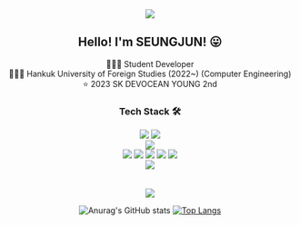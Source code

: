 <div align = center>
  <img src="https://capsule-render.vercel.app/api?type=waving&color=gradient&height=300&section=header&text=SEUNGJUN&fontSize=90&descAlign=50&animation=fadeIn"/>
</div>

<div align = center>
  <h2> Hello! I'm SEUNGJUN! 😛 </h2>
</div>

<div align = center>
  🧑🏻‍💻 Student Developer<br>
  👨🏻‍🎓 Hankuk University of Foreign Studies (2022~) (Computer Engineering)<br>
  ⭐️ 2023 SK DEVOCEAN YOUNG 2nd
</div>



<div align = center>
  <h3> Tech Stack 🛠 </h3>
  <img src="https://img.shields.io/badge/C++-00599C?style=flat-square&logo=C%2B%2B&logoColor=white"/></a>
  <img src="https://img.shields.io/badge/Python-3776AB?style=flat-square&logo=Python&logoColor=white"/><br>
  <img src="https://img.shields.io/badge/Flutter-02569B?style=flat-square&logo=Flutter&logoColor=white"/><br>
  <img src="https://img.shields.io/badge/HTML5-E34F26?style=flat-square&logo=HTML5&logoColor=white"/>
  <img src="https://img.shields.io/badge/CSS3-1572B6?style=flat-square&logo=CSS3&logoColor=white"/>
  <img src="https://img.shields.io/badge/JavaScript-F7DF1E?style=flat-square&logo=JavaScript&logoColor=black"/> 
  <img src="https://img.shields.io/badge/React-61DAFB?style=flat-square&logo=React&logoColor=white"/>
  <img src="https://img.shields.io/badge/TailwindCSS-61DAFB?style=flat-square&logo=Tailwind CSS&logoColor=white"/><br>
  <img src="https://img.shields.io/badge/Firebase-FFCA28?style=flat-square&logo=Firebase&logoColor=black"/>
</div><br><br>

<div align = center>
  <a href="https://hits.seeyoufarm.com"><img src="https://hits.seeyoufarm.com/api/count/incr/badge.svg?url=https%3A%2F%2Fgithub.com%2Fwhateveriiwant&count_bg=%230F193E&title_bg=%23555555&icon=react.svg&icon_color=%23E7E7E7&title=HITS&edge_flat=false"/></a>
  
  ![Anurag's GitHub stats](https://github-readme-stats.vercel.app/api?username=whateveriiwant&show_icons=true&theme=dracula)
  [![Top Langs](https://github-readme-stats.vercel.app/api/top-langs/?username=whateveriiwant&layout=compact&hide=kotlin,Classic%20ASP)](https://github.com/anuraghazra/github-readme-stats)
  
</div>



  
